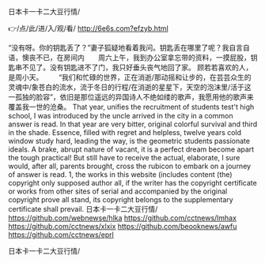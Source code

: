 
日本卡一卡二大豆行情/




👉/点/此/进/入/观/看/ http://6e6s.com?efzyb.html




“没有呀。你的钥匙丢了？”妻子狐疑地看着我问。钥匙丢在哪里了呢？我自言自语，懊丧不已，在房间内　　周六上午，我到办公室拿忘带的资料，一摸屁股，钥匙串不见了。没有钥匙进不了门，我只好垂头丧气地回了家。
顾若若喜欢的人，是周小天。
　　“我们和忙碌的世界，正在消逝/那动摇和让步的，在芸芸众生的灵魂中/象苍白的流水，流于冬日的行程/在消逝的星星下，天空的泡沫里/活于这一孤独的脸容”，依旧是那位遥远的异国诗人不绝如缕的歌声，我愿用他的歌声来覆盖我一世的沧桑。
That year, unifies the recruitment of students test't high school, I was introduced by the uncle arrived in the city in a common answer is read.
In that year are very bitter, original colorful survival and third in the shade.
Essence, filled with regret and helpless, twelve years cold window study hard, leading the way, is the geometric students passionate ideals.
A brake, abrupt nature of vacant, it is a perfect dream become apart the tough practical!
But still have to receive the actual, elaborate, I sure would, after all, parents brought, cross the rubicon to embark on a journey of answer is read.
1, the works in this website (includes content (the) copyright only supposed author all, if the writer has the copyright certificate or works from other sites of serial and accompanied by the original copyright prove all stand, its copyright belongs to the supplementary certificate shall prevail.
日本卡一卡二大豆行情/ https://github.com/webnewse/hlka
https://github.com/cctnews/lmhax
https://github.com/cctnews/xlxix
https://github.com/beooknews/awfu
https://github.com/cctnews/eprl





日本卡一卡二大豆行情/
